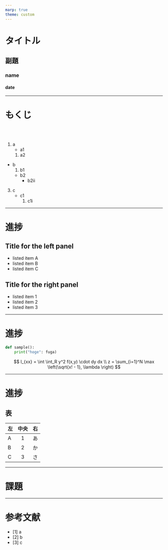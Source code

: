 ```yaml
---
marp: true
theme: custom
---
```

<!--
paginate: true
-->

<!--
_class: title
-->
# タイトル
## 副題

### name
#### date
<!-- 
[Ctrl] + [Alt] + [Shift] + [i]
で"Insert Date String"を用いて年月日を挿入できる. 
-->

---
# もくじ
<!--
_class: page
-->

<br>
<br>

1. a
	- a1
	1. a2
- b
	1. b1
	- b2
		- b2ii
3. c
	- c1
		1. c1i

---
# 進捗
<!-- 
_class: split
_footer: 'sample'
-->

<div class=left>

## Title for the left panel
- listed item A
- listed item B
- listed item C
</div>
<div class=right>

## Title for the right panel
- listed item 1
- listed item 2
- listed item 3
</div>

---
# 進捗
<!--
_class: page
_footer: 'sample'
-->

```py
def sample():
	print("hoge": fuga)
```

$$ 
I_{xx} = \int \int_R y^2 f(x,y) \cdot dy dx \\
z = \sum_{i=1}^N \max \left(\sqrt{x! - 1}, \lambda \right)
$$

---
# 進捗
<!--
_class: page
_header: 'sample'
-->
## 表
| 左  |  中央  | 右  |
| :-- | :---: | ---: |
| A   | 1     | あ   |
| B   | 2     | か   |
| C   | 3     | さ   |

---
# 課題
<!--
_class: page
_header: 'sample'
_footer: 'sample'
-->

---
# 参考文献

- [1] a
- [2] b
- [3] c
